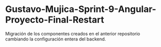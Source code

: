 # Gustavo-Mujica-Sprint-9-Angular-Proyecto-Final-Restart
Migración de los componentes creados en el anterior repositorio cambiando la configuración entera del backend.
